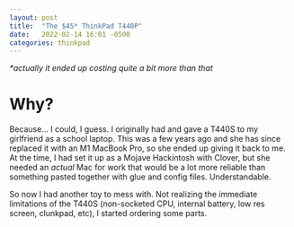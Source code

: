 ```yaml
---
layout: post
title:  "The $45* ThinkPad T440P"
date:   2022-02-14 16:01 -0500
categories: thinkpad
---
```

_*actually it ended up costing quite a bit more than that_

# Why?
Because... I could, I guess. I originally had and gave a T440S to my girlfriend as a school laptop. This was a few years ago and she has since replaced it with an M1 MacBook Pro, so she ended up giving it back to me. At the time, I had set it up as a Mojave Hackintosh with Clover, but she needed an _actual_ Mac for work that would be a lot more reliable than something pasted together with glue and config files. Understandable. 

So now I had another toy to mess with. Not realizing the immediate limitations of the T440S (non-socketed CPU, internal battery, low res screen, clunkpad, etc), I started ordering some parts. 